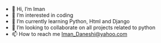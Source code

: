 - 👋 Hi, I’m Iman 
- 👀 I’m interested in coding
- 🌱 I’m currently learning Python, Html and Django
- 💞️ I’m looking to collaborate on all projects related to python
- 📫 How to reach me Iman_Daneshi@yahoo.com


